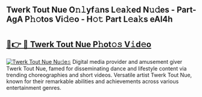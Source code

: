 ## Twerk Tout Nue O𝚗𝚕yf𝚊ns L𝚎a𝚔ed N𝚞𝚍es - Part-AgA P𝚑𝚘tos Vi𝚍𝚎o - H𝚘𝚝 Part L𝚎a𝚔s eAl4h

# <h2><a href="http://kfae0t.oniu.top/?m=Twerk+Tout+Nue">🔗👉 🔴 Twerk Tout Nue P𝚑ot𝚘𝚜 V𝚒d𝚎o</a></h2>

[![Twerk Tout Nue Nu𝚍e𝚜](https://i.imgur.com/0qMVB7G.gif)](http://kfae0t.oniu.top/?m=Twerk+Tout+Nue)
Digital media provider and amusement giver Twerk Tout Nue, famed for disseminating dance and lifestyle content via trending choreographies and short videos. Versatile artist Twerk Tout Nue, known for their remarkable abilities and achievements across various entertainment genres.  
